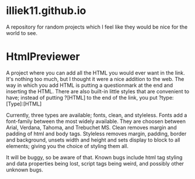 # illiek11.github.io
A repository for random projects which I feel like they would be nice for the world to see.

# HtmlPreviewer
A project where you can add all the HTML you would ever want in the link. It's nothing too much, but I thought it were a nice addition to the web.
The way in which you add HTML is putting a questionmark at the end and inserting the HTML.
There are also built-in little styles that are convenient to have; instead of putting ?[HTML] to the end of the link, you put ?type:[Type]:[HTML]

Currently, three types are available; fonts, clean, and styleless.
Fonts add a font-family between the most widely available. They are choosen between Arial, Verdana, Tahoma, and Trebuchet MS.
Clean removes margin and padding of html and body tags.
Styleless removes margin, padding, border and background, unsets width and height and sets display to block to all elements; giving you the choice of styling them all.

It will be buggy, so be aware of that. Known bugs include html tag styling and data properties being lost, script tags being weird, and possibly other unknown bugs.
